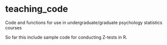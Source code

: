 # teaching_code
Code and functions for use in undergraduate/graduate psychology statistics courses

So far this include sample code for conducting Z-tests in R.